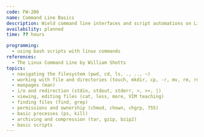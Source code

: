 ```yaml
---
code: FW-206
name: Command Line Basics
description: Wield command line interfaces and script automations on Linux.
availability: planned
time: ?? hours

programming:
  - using bash scripts with linux commands
references:
  - The Linux Command Line by William Shotts
topics:
  - navigating the filesystem (pwd, cd, ls, ., .., ~)
  - working with file and directories (touch, mkdir, cp, -r, mv, rm, rmdir)
  - manpages (man)
  - i/o and redirection (stdin, stdout, stderr, >, >>, |)
  - viewing, editing files (cat, less, more, VIM teaching)
  - finding files (find, grep)
  - permissions and ownership (chmod, chown, chgrp, 755)
  - basic processes (ps, kill)
  - archiving and compression (tar, gzip, bzip2)
  - basic scripts
---
```

